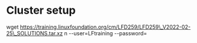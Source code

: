 # Cluster setup

wget https://training.linuxfoundation.org/cm/LFD259/LFD259\_V2022-02-25\_SOLUTIONS.tar.xz n --user=LFtraining --password=
